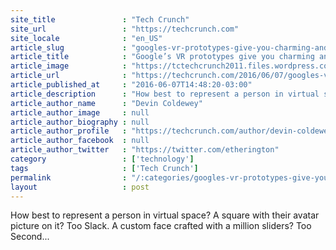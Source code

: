 ```yaml
---
site_title               : "Tech Crunch"
site_url                 : "https://techcrunch.com"
site_locale              : "en_US"
article_slug             : "googles-vr-prototypes-give-you-charming-and-strangely-expressive-googly-eyes"
article_title            : "Google’s VR prototypes give you charming and strangely expressive googly eyes"
article_image            : "https://tctechcrunch2011.files.wordpress.com/2016/06/daydreamheader.jpg?w=640&h=400&crop=1"
article_url              : "https://techcrunch.com/2016/06/07/googles-vr-prototypes-give-you-charming-and-strangely-expressive-googly-eyes/"
article_published_at     : "2016-06-07T14:48:20-03:00"
article_description      : "How best to represent a person in virtual space? A square with their avatar picture on it? Too Slack. A custom face crafted with a million sliders? Too Second..."
article_author_name      : "Devin Coldewey"
article_author_image     : null
article_author_biography : null
article_author_profile   : "https://techcrunch.com/author/devin-coldewey/"
article_author_facebook  : null
article_author_twitter   : "https://twitter.com/etherington"
category                 : ['technology']
tags                     : ['Tech Crunch']
permalink                : "/:categories/googles-vr-prototypes-give-you-charming-and-strangely-expressive-googly-eyes/"
layout                   : post
---
```


How best to represent a person in virtual space? A square with their avatar picture on it? Too Slack. A custom face crafted with a million sliders? Too Second...
